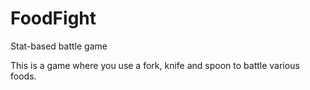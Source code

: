 # FoodFight
Stat-based battle game

This is a game where you use a fork, knife and spoon to battle various foods.
